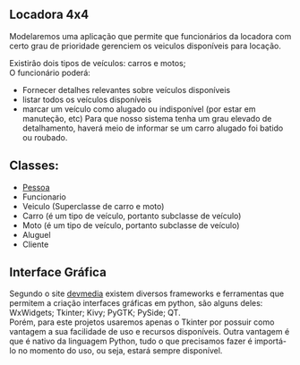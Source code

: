 ## Locadora 4x4

Modelaremos uma aplicação que permite que funcionários da locadora com certo grau de prioridade gerenciem os veiculos disponíveis para locação. 

Existirâo dois tipos de veículos: carros e motos;   
O funcionário poderá:
- Fornecer detalhes relevantes sobre veículos disponíveis   
- listar todos os veículos disponíveis   
- marcar um veículo como alugado ou indisponível (por estar em manuteção, etc)
Para que nosso sistema tenha um grau elevado de detalhamento, haverá meio de informar se um carro alugado foi batido ou roubado.

## Classes:   
  - [Pessoa](https://github.com/daHoraa/Sistema_Locadora_de_Autom-veis/blob/master/Sistema/Pessoa.py)
  - Funcionario
  - Veiculo (Superclasse de carro e moto)
  - Carro (é um tipo de veículo, portanto subclasse de veículo)
  - Moto (é um tipo de veículo, portanto subclasse de veículo)
  - Aluguel
  - Cliente
 
 ## Interface Gráfica     
 Segundo o site [devmedia](https://www.devmedia.com.br/tkinter-interfaces-graficas-em-python/33956) existem diversos frameworks e ferramentas que permitem a criação interfaces gráficas em python, são alguns deles: WxWidgets; Tkinter; Kivy; PyGTK; PySide; QT.   
Porém, para este projetos usaremos apenas o Tkinter por possuir como vantagem a sua facilidade de uso e recursos disponíveis. Outra vantagem é que é nativo da linguagem Python, tudo o que precisamos fazer é importá-lo no momento do uso, ou seja, estará sempre disponível.
